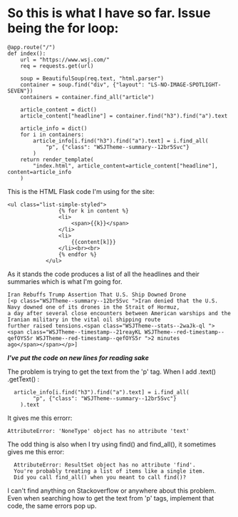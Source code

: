 # So this is what I have so far.  Issue being the for loop:


    @app.route("/")
    def index():
        url = "https://www.wsj.com/"
        req = requests.get(url)

        soup = BeautifulSoup(req.text, "html.parser")
        container = soup.find("div", {"layout": "LS-NO-IMAGE-SPOTLIGHT-SEVEN"})
        containers = container.find_all("article")

        article_content = dict()
        article_content["headline"] = container.find("h3").find("a").text

        article_info = dict()
        for i in containers:
            article_info[i.find("h3").find("a").text] = i.find_all(
                "p", {"class": "WSJTheme--summary--12br5Svc"}
            )
        return render_template(
            "index.html", article_content=article_content["headline"], content=article_info
        )

    
This is the HTML Flask code I'm using for the site:

    <ul class="list-simple-styled">
                    {% for k in content %}
                    <li>
                        <span>{{k}}</span>
                    </li>
                    <li>
                        {{content[k]}}
                    </li><br><br>
                    {% endfor %}
                </ul>
 
 As it stands the code produces a list of all the headlines and their summaries which is what I'm going for.
 
    Iran Rebuffs Trump Assertion That U.S. Ship Downed Drone
    [<p class="WSJTheme--summary--12br5Svc ">Iran denied that the U.S. Navy downed one of its drones in the Strait of Hormuz,
    a day after several close encounters between American warships and the Iranian military in the vital oil shipping route 
    further raised tensions.<span class="WSJTheme--stats--2waJk-ql ">
    <span class="WSJTheme--timestamp--21reayKL WSJTheme--red-timestamp--qefOYS5r WSJTheme--red-timestamp--qefOYS5r ">2 minutes 
    ago</span></span></p>] 

***I've put the code on new lines for reading sake***
 
 The problem is trying to get the text from the 'p' tag. When I add .text() .getText() :
 
      article_info[i.find("h3").find("a").text] = i.find_all(
            "p", {"class": "WSJTheme--summary--12br5Svc"}
        ).text
 
 It gives me this errorr:
    
    AttributeError: 'NoneType' object has no attribute 'text'
      
 The odd thing is also when I try using find() and find_all(), it sometimes gives me this error:
      
      AttributeError: ResultSet object has no attribute 'find'. 
      You're probably treating a list of items like a single item. 
      Did you call find_all() when you meant to call find()?
      
 I can't find anything on Stackoverflow or anywhere about this problem.
 Even when searching how to get the text from 'p' tags, implement that code,
 the same errors pop up.
